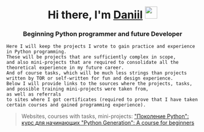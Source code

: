 <h1 align="center">Hi there, I'm <a href="https://github.com/monkeyfli1p" target="_blank">Daniil</a> 
<img src="https://github.com/blackcater/blackcater/raw/main/images/Hi.gif" height="32"/></h1>
<h3 align="center">Beginning Python programmer and future Developer</h3>

```
Here I will keep the projects I wrote to gain practice and experience in Python programming. 
These will be projects that are sufficiently complex in scope, 
and also mini-projects that are required to consolidate all the theoretical experience in my future career. 
And of course tasks, which will be much less strings than projects written by TOR or self-written for fun and design experience.
Below I will provide links to the sources where the projects, tasks, and possible training mini-projects were taken from, 
as well as referrals 
to sites where I got certificates (required to prove that I have taken certain courses and gained programming experience).
```
> Websites, courses with tasks, mini-projects:
["Поколение Python": курс для начинающих  "Python Generation": A course for beginners](https://stepik.org/course/58852/info)
